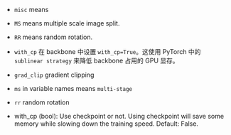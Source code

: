 - `misc` means 

- `MS` means multiple scale image split.
- `RR` means random rotation.

- `with_cp` 在 backbone 中设置 `with_cp=True`。这使用 PyTorch 中的 `sublinear strategy` 来降低 backbone 占用的 GPU 显存。
- `grad_clip` gradient clipping
- `ms` in variable names means `multi-stage`
- `rr` random rotation
- with_cp (bool): Use checkpoint or not. Using checkpoint will save some
  memory while slowing down the training speed. Default: False.

